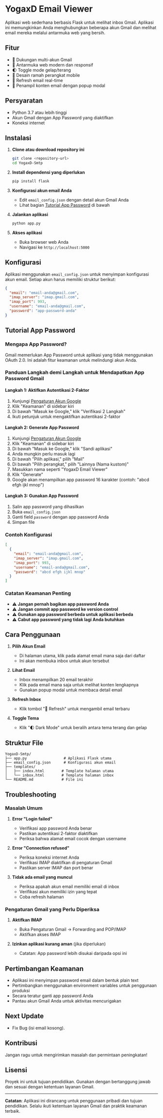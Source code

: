 # YogaxD Email Viewer

Aplikasi web sederhana berbasis Flask untuk melihat inbox Gmail. Aplikasi ini memungkinkan Anda menghubungkan beberapa akun Gmail dan melihat email mereka melalui antarmuka web yang bersih.

## Fitur

- 📧 Dukungan multi-akun Gmail
- 🎨 Antarmuka web modern dan responsif
- 🌓 Toggle mode gelap/terang
- 📱 Desain ramah perangkat mobile
- 🔄 Refresh email real-time
- 📄 Penampil konten email dengan popup modal

## Persyaratan

- Python 3.7 atau lebih tinggi
- Akun Gmail dengan App Password yang diaktifkan
- Koneksi internet

## Instalasi

1. **Clone atau download repository ini**
   ```bash
   git clone <repository-url>
   cd YogaxD-Smtp
   ```

2. **Install dependensi yang diperlukan**
   ```bash
   pip install flask
   ```

3. **Konfigurasi akun email Anda**
   - Edit `email_config.json` dengan detail akun Gmail Anda
   - Lihat bagian [Tutorial App Password](#tutorial-app-password) di bawah

4. **Jalankan aplikasi**
   ```bash
   python app.py
   ```

5. **Akses aplikasi**
   - Buka browser web Anda
   - Navigasi ke `http://localhost:5000`

## Konfigurasi

Aplikasi menggunakan `email_config.json` untuk menyimpan konfigurasi akun email. Setiap akun harus memiliki struktur berikut:

```json
{
  "email": "email-anda@gmail.com",
  "imap_server": "imap.gmail.com",
  "imap_port": 993,
  "username": "email-anda@gmail.com",
  "password": "app-password-anda"
}
```

## Tutorial App Password

### Mengapa App Password?

Gmail memerlukan App Password untuk aplikasi yang tidak menggunakan OAuth 2.0. Ini adalah fitur keamanan untuk melindungi akun Anda.

### Panduan Langkah demi Langkah untuk Mendapatkan App Password Gmail

#### Langkah 1: Aktifkan Autentikasi 2-Faktor
1. Kunjungi [Pengaturan Akun Google](https://myaccount.google.com/)
2. Klik "Keamanan" di sidebar kiri
3. Di bawah "Masuk ke Google," klik "Verifikasi 2 Langkah"
4. Ikuti petunjuk untuk mengaktifkan autentikasi 2-faktor

#### Langkah 2: Generate App Password
1. Kunjungi [Pengaturan Akun Google](https://myaccount.google.com/)
2. Klik "Keamanan" di sidebar kiri
3. Di bawah "Masuk ke Google," klik "Sandi aplikasi"
4. Anda mungkin perlu masuk lagi
5. Di bawah "Pilih aplikasi," pilih "Mail"
6. Di bawah "Pilih perangkat," pilih "Lainnya (Nama kustom)"
7. Masukkan nama seperti "YogaxD Email Viewer"
8. Klik "Generate"
9. Google akan menampilkan app password 16 karakter (contoh: "abcd efgh ijkl mnop")

#### Langkah 3: Gunakan App Password
1. Salin app password yang dihasilkan
2. Buka `email_config.json`
3. Ganti field `password` dengan app password Anda
4. Simpan file

### Contoh Konfigurasi

```json
[
  {
    "email": "email-anda@gmail.com",
    "imap_server": "imap.gmail.com",
    "imap_port": 993,
    "username": "email-anda@gmail.com",
    "password": "abcd efgh ijkl mnop"
  }
]
```

### Catatan Keamanan Penting

- ⚠️ **Jangan pernah bagikan app password Anda**
- ⚠️ **Jangan commit app password ke version control**
- ⚠️ **Gunakan app password berbeda untuk aplikasi berbeda**
- ⚠️ **Cabut app password yang tidak lagi Anda butuhkan**

## Cara Penggunaan

1. **Pilih Akun Email**
   - Di halaman utama, klik pada alamat email mana saja dari daftar
   - Ini akan membuka inbox untuk akun tersebut

2. **Lihat Email**
   - Inbox menampilkan 20 email terakhir
   - Klik pada email mana saja untuk melihat konten lengkapnya
   - Gunakan popup modal untuk membaca detail email

3. **Refresh Inbox**
   - Klik tombol "🔄 Refresh" untuk mengambil email terbaru

4. **Toggle Tema**
   - Klik "🌓 Dark Mode" untuk beralih antara tema terang dan gelap

## Struktur File

```
YogaxD-Smtp/
├── app.py                 # Aplikasi Flask utama
├── email_config.json      # Konfigurasi akun email
├── templates/
│   ├── index.html        # Template halaman utama
│   └── inbox.html        # Template halaman inbox
└── README.md             # File ini
```

## Troubleshooting

### Masalah Umum

1. **Error "Login failed"**
   - Verifikasi app password Anda benar
   - Pastikan autentikasi 2-faktor diaktifkan
   - Periksa bahwa alamat email cocok dengan username

2. **Error "Connection refused"**
   - Periksa koneksi internet Anda
   - Verifikasi IMAP diaktifkan di pengaturan Gmail
   - Pastikan server IMAP dan port benar

3. **Tidak ada email yang muncul**
   - Periksa apakah akun email memiliki email di inbox
   - Verifikasi akun memiliki izin yang tepat
   - Coba refresh halaman

### Pengaturan Gmail yang Perlu Diperiksa

1. **Aktifkan IMAP**
   - Buka Pengaturan Gmail → Forwarding and POP/IMAP
   - Aktifkan akses IMAP

2. **Izinkan aplikasi kurang aman** (jika diperlukan)
   - Catatan: App password lebih disukai daripada opsi ini

## Pertimbangan Keamanan

- Aplikasi ini menyimpan password email dalam bentuk plain text
- Pertimbangkan menggunakan environment variables untuk penggunaan produksi
- Secara teratur ganti app password Anda
- Pantau akun Gmail Anda untuk aktivitas mencurigakan

## Next Update
- Fix Bug (isi email kosong).

## Kontribusi

Jangan ragu untuk mengirimkan masalah dan permintaan peningkatan!

## Lisensi

Proyek ini untuk tujuan pendidikan. Gunakan dengan bertanggung jawab dan sesuai dengan ketentuan layanan Gmail.

---

**Catatan**: Aplikasi ini dirancang untuk penggunaan pribadi dan tujuan pendidikan. Selalu ikuti ketentuan layanan Gmail dan praktik keamanan terbaik. 